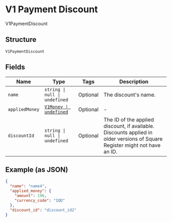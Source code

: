 
# V1 Payment Discount

V1PaymentDiscount

## Structure

`V1PaymentDiscount`

## Fields

| Name | Type | Tags | Description |
|  --- | --- | --- | --- |
| `name` | `string \| null \| undefined` | Optional | The discount's name. |
| `appliedMoney` | [`V1Money \| undefined`](../../doc/models/v1-money.md) | Optional | - |
| `discountId` | `string \| null \| undefined` | Optional | The ID of the applied discount, if available. Discounts applied in older versions of Square Register might not have an ID. |

## Example (as JSON)

```json
{
  "name": "name4",
  "applied_money": {
    "amount": 196,
    "currency_code": "IQD"
  },
  "discount_id": "discount_id2"
}
```

